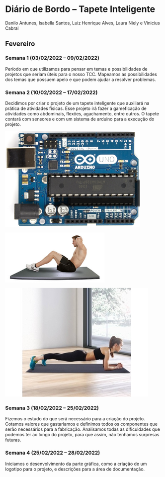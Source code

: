 # Diário de Bordo – Tapete Inteligente

Danilo Antunes, Isabella Santos, Luiz Henrique Alves, Laura Niely e Vinicius Cabral

## Fevereiro
### Semana 1 (03/02/2022 – 09/02/2022)
Período em que utilizamos para pensar em temas e possibilidades de projetos que seriam úteis para o nosso TCC. Mapeamos as possibilidades dos temas que possuem apelo e que podem ajudar a resolver problemas.

### Semana 2 (10/02/2022 – 17/02/2022)
Decidimos por criar o projeto de um tapete inteligente que auxiliará na prática de atividades físicas. Esse projeto irá fazer a gameficação de atividades como abdominais, flexões, agachamento, entre outros.
O tapete contará com sensores e com um sistema de arduino para a execução do projeto.

![Arduino](./img/fev_01.jpg)

![tapete1](./img/fev_02.png)

![tapete2](./img/fev_03.png)

### Semana 3 (18/02/2022 – 25/02/2022)
Fizemos o estudo do que será necessário para a criação do projeto. Cotamos valores que gastaríamos e definimos todos os componentes que serão necessários para a fabricação. Analisamos todas as dificuldades que podemos ter ao longo do projeto, para que assim, não tenhamos surpresas futuras.

### Semana 4 (25/02/2022 – 28/02/2022)
Iniciamos o desenvolvimento da parte gráfica, como a criação de um logotipo para o projeto, e descrições para a área de documentação.
